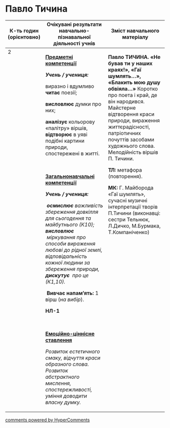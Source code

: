 <div id="hypercomments_widget" class="js-hypercomments-widget invisible"></div>

# Павло Тичина

<table>
  <tr>
    <td width="10%" align="center"><b>К-ть годин (орієнтовно)</b></td>
    <td width="45%" align="center"><b>Очікувані результати навчально-пізнавальної діяльності учнів</b></td>
    <td width="45%" align="center"><b>Зміст навчального матеріалу</b></td>
  </tr>
<tbody>
  <tr>
<td width="10%" style="vertical-align:top !important;">2</td>
    <td width="45%" style="vertical-align:top !important;">
<p><strong><u>Предметні компетенції</u></strong></p>
<p><strong><em>Учень / учениця:</em></strong></p>
<p>виразно і вдумливо <strong>читає</strong> поезії;</p>
<p><strong>висловлює</strong> думки про них;</p>
<p><strong>аналізує</strong> кольорову &laquo;палітру&raquo; віршів, <strong>відтворює</strong> в уяві подібні картини природи, спостережені в житті.</p>
<p>&nbsp;</p>
<p><strong><u>Загальнонавчальні компетенції</u></strong></p>
<p><strong><em>Учень / учениця: </em></strong></p>
<p><strong><em>&nbsp;осмислює</em></strong><em> важливість збереження довкілля для сьогодення та майбутнього (К10);</em> <strong><em>висловлює </em></strong><em>&nbsp;міркування про способи вираження любові до рідної землі,</em><em> відповідальність кожної людини за збереження природи</em><em>, </em><strong><em>дискутує</em></strong>&nbsp; <em>про це </em><em>(К1,10).</em></p>
<p>&nbsp;<strong>Вивчає напам&rsquo;ять: </strong>1 вірш (<em>на вибір</em>).</p>
<p><strong>НЛ-1</strong></p>
<p>&nbsp;</p>
<p><strong><u>Емоційно-ціннісне ставлення</u></strong></p>
<p><em>Розвиток естетичного смаку, відчуття краси образного слова. Розвиток абстрактного мислення, спостережливості, уміння доводити власну думку.</em></p>
</td>
    <td width="45%" style="vertical-align:top !important;">
<p><strong>Павло ТИЧИНА. &laquo;Не бував ти у наших краях!&raquo;, &laquo;Гаї шумлять&hellip;&raquo;, &laquo;Блакить мою душу обвіяла&hellip;&raquo; </strong>Коротко про поета і край, де він народився. Майстерне відтворення краси природи, вираження життєрадісності, патріотичних почуттів засобами художнього слова. Мелодійність віршів П. Тичини.</p>
<p><strong>ТЛ:</strong> метафора (повторення).</p>
<p><strong>МК: </strong>Г. Майборода &laquo;Гаї шумлять&raquo;, сучасні музичні інтерпретації творів П.Тичини (виконавці: сестри Тельнюк, Л.Дичко, М.Бурмака, Т.Компаніченко)</p> </td>
  </tr>
</tbody>
</table>

<div class="js-hypercomments-container">
<a href="http://hypercomments.com" class="hc-link" title="comments widget">comments powered by HyperComments</a>
</div>